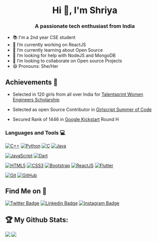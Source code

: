 <h1 align="center">Hi 👋, I'm Shriya</h1>
<h3 align="center">A passionate tech enthusiast from India</h3>

<!--![](https://visitor-badge.laobi.icu/badge?page_id=shriya030.shriya030) -->

- 📚 I'm a 2nd year CSE student 
- 🔭 I’m currently working on ReactJS
- 🌱 I’m currently learning about Open Source
- 🤔 I’m looking for help with NodeJS and MongoDB
- 👯 I’m looking to collaborate on Open source Projects
- 😄 Pronouns: She/Her

## Achievements 🏅

- Selected in 120 girls from all over India for [Talentsprint Women Engineers Scholarship](https://we.talentsprint.com/)

- Selected as open Source Contributor in [Girlscript Summer of Code](https://gssoc.girlscript.tech/)

- Secured Rank of 1446 in [Google Kickstart](https://codingcompetitions.withgoogle.com/kickstart) Round H

### Languages and Tools :computer:

[![C++](https://img.shields.io/badge/-C++-00599C?style=flat&logo=c++&link=https://github.com/shriya030)](https://github.com/shriya030) [![Python](https://img.shields.io/badge/-Python-black?style=flat&logo=python&link=https://github.com/shriya030)](https://github.com/shriya030) [![C](https://img.shields.io/badge/-A8B9CC?style=flat&logo=c&logoColor=white&link=https://github.com/shriya030)](https://github.com/shriya030) [![Java](https://img.shields.io/badge/Java-orange?style=flat&logo=java&logoColor=white&link=https://github.com/shriya030)](https://github.com/shriya030)

[![JavaScript](https://img.shields.io/badge/-JavaScript-black?style=flat&logo=javascript&link=https://github.com/shriya030)](https://github.com/shriya030) [![Dart](https://img.shields.io/badge/-Dart-0175C2?style=flat&logo=dart&link=https://github.com/shriya030)](https://github.com/shriya030)

[![HTML5](https://img.shields.io/badge/-HTML5-E34F26?style=flat&logo=html5&logoColor=white&link=https://github.com/shriya030)](https://github.com/shriya030) [![CSS3](https://img.shields.io/badge/-CSS3-1572B6?style=flat&logo=css3&link=https://github.com/shriya030)](https://github.com/shriya030) [![Bootstrap](https://img.shields.io/badge/-Bootstrap-563D7C?style=flat&logo=bootstrap&link=https://github.com/shriya030)](https://github.com/shriya030) [![ReactJS](https://img.shields.io/badge/-React-black?style=flat&logo=react&link=https://github.com/shriya030)](https://github.com/shriya030) [![Flutter](https://img.shields.io/badge/-Flutter-02569B?style=flat&logo=flutter&link=https://github.com/shriya030)](https://github.com/shriya030)


[![Git](https://img.shields.io/badge/-Git-black?style=flat&logo=git&link=https://github.com/shriya030)](https://github.com/shriya030)  [![GitHub](https://img.shields.io/badge/-GitHub-181717?style=flat&logo=github&link=https://github.com/shriya030)](https://github.com/shriya030)

##  Find Me on :speech_balloon:

[![Twitter Badge](https://img.shields.io/badge/-@shriya3011-1ca0f1?style=flat-square&labelColor=1ca0f1&logo=twitter&logoColor=white&link=https://twitter.com/shriya3011)](https://twitter.com/shriya3011) [![Linkedin Badge](https://img.shields.io/badge/-@shriya--chadha30-blue?style=flat-square&logo=Linkedin&logoColor=white&link=https://www.linkedin.com/in/ashwanisng/)](https://www.linkedin.com/in/shriya-chadha30/) [![Instagram Badge](https://img.shields.io/badge/-@shriya1811-e4405f?style=flat-square&labelColor=f94877&logo=instagram&logoColor=white&link=https://www.instagram.com/shriya1811/)](https://www.instagram.com/shriya1811/)

## :trophy: My Github Stats:

<!--
![GitHub stats](https://readme-stats-cfgj2cxdy.vercel.app/api?username=CharalambosIoannou&count_private=true&show_icons=true&theme=tokyonight)
![Top Langs](https://readme-stats-cfgj2cxdy.vercel.app/api/top-langs/?username=CharalambosIoannou&hide=php&theme=tokyonight)
-->

<div>
<a href="https://readme-stats-cfgj2cxdy.vercel.app/api?username=shriya030&count_private=true&show_icons=true&theme=tokyonight">
  <img  align="left" src="https://readme-stats-cfgj2cxdy.vercel.app/api?username=shriya030&count_private=true&show_icons=true&theme=tokyonight" />
</a>
<a href="https://readme-stats-cfgj2cxdy.vercel.app/api/top-langs/?username=shriya030&hide=php&theme=tokyonight">
  <img align="left" src="https://readme-stats-cfgj2cxdy.vercel.app/api/top-langs/?username=shriya030&hide=php&theme=tokyonight" />
</a>
</div>

<!-- Actual text -->

<!--
**shriya030/shriya030** is a ✨ _special_ ✨ repository because its `README.md` (this file) appears on your GitHub profile.

<!-- Here are some ideas to get you started:

-->

